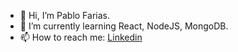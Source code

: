 - 👋 Hi, I’m Pablo Farias.
- 🌱 I’m currently learning React, NodeJS, MongoDB.
- 📫 How to reach me:
                      [Linkedin](https://www.linkedin.com/in/pablo-farias/)

<!---
fariasu/fariasu is a ✨ special ✨ repository because its `README.md` (this file) appears on your GitHub profile.
You can click the Preview link to take a look at your changes.
--->
